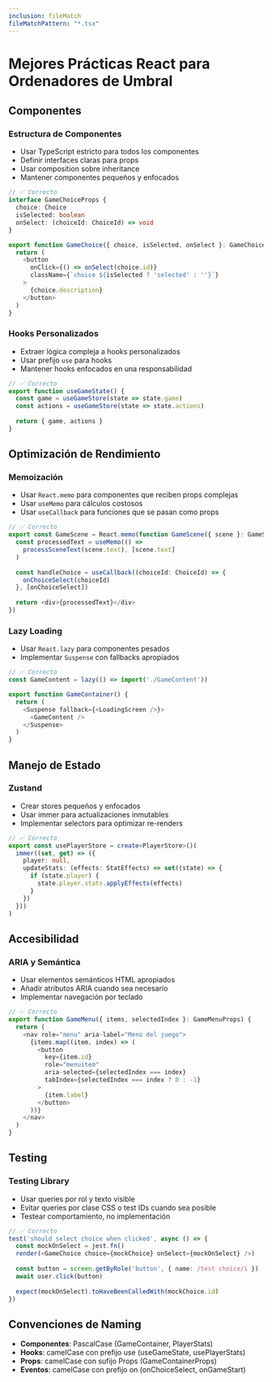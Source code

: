 ```yaml
---
inclusion: fileMatch
fileMatchPattern: "*.tsx"
---
```


# Mejores Prácticas React para Ordenadores de Umbral

## Componentes

### Estructura de Componentes
- Usar TypeScript estricto para todos los componentes
- Definir interfaces claras para props
- Usar composition sobre inheritance
- Mantener componentes pequeños y enfocados

```typescript
// ✅ Correcto
interface GameChoiceProps {
  choice: Choice
  isSelected: boolean
  onSelect: (choiceId: ChoiceId) => void
}

export function GameChoice({ choice, isSelected, onSelect }: GameChoiceProps) {
  return (
    <button
      onClick={() => onSelect(choice.id)}
      className={`choice ${isSelected ? 'selected' : ''}`}
    >
      {choice.description}
    </button>
  )
}
```

### Hooks Personalizados
- Extraer lógica compleja a hooks personalizados
- Usar prefijo `use` para hooks
- Mantener hooks enfocados en una responsabilidad

```typescript
// ✅ Correcto
export function useGameState() {
  const game = useGameStore(state => state.game)
  const actions = useGameStore(state => state.actions)
  
  return { game, actions }
}
```

## Optimización de Rendimiento

### Memoización
- Usar `React.memo` para componentes que reciben props complejas
- Usar `useMemo` para cálculos costosos
- Usar `useCallback` para funciones que se pasan como props

```typescript
// ✅ Correcto
export const GameScene = React.memo(function GameScene({ scene }: GameSceneProps) {
  const processedText = useMemo(() => 
    processSceneText(scene.text), [scene.text]
  )
  
  const handleChoice = useCallback((choiceId: ChoiceId) => {
    onChoiceSelect(choiceId)
  }, [onChoiceSelect])
  
  return <div>{processedText}</div>
})
```

### Lazy Loading
- Usar `React.lazy` para componentes pesados
- Implementar `Suspense` con fallbacks apropiados

```typescript
// ✅ Correcto
const GameContent = lazy(() => import('./GameContent'))

export function GameContainer() {
  return (
    <Suspense fallback={<LoadingScreen />}>
      <GameContent />
    </Suspense>
  )
}
```

## Manejo de Estado

### Zustand
- Crear stores pequeños y enfocados
- Usar immer para actualizaciones inmutables
- Implementar selectors para optimizar re-renders

```typescript
// ✅ Correcto
export const usePlayerStore = create<PlayerStore>()(
  immer((set, get) => ({
    player: null,
    updateStats: (effects: StatEffects) => set((state) => {
      if (state.player) {
        state.player.stats.applyEffects(effects)
      }
    })
  }))
)
```

## Accesibilidad

### ARIA y Semántica
- Usar elementos semánticos HTML apropiados
- Añadir atributos ARIA cuando sea necesario
- Implementar navegación por teclado

```typescript
// ✅ Correcto
export function GameMenu({ items, selectedIndex }: GameMenuProps) {
  return (
    <nav role="menu" aria-label="Menú del juego">
      {items.map((item, index) => (
        <button
          key={item.id}
          role="menuitem"
          aria-selected={selectedIndex === index}
          tabIndex={selectedIndex === index ? 0 : -1}
        >
          {item.label}
        </button>
      ))}
    </nav>
  )
}
```

## Testing

### Testing Library
- Usar queries por rol y texto visible
- Evitar queries por clase CSS o test IDs cuando sea posible
- Testear comportamiento, no implementación

```typescript
// ✅ Correcto
test('should select choice when clicked', async () => {
  const mockOnSelect = jest.fn()
  render(<GameChoice choice={mockChoice} onSelect={mockOnSelect} />)
  
  const button = screen.getByRole('button', { name: /test choice/i })
  await user.click(button)
  
  expect(mockOnSelect).toHaveBeenCalledWith(mockChoice.id)
})
```

## Convenciones de Naming

- **Componentes**: PascalCase (GameContainer, PlayerStats)
- **Hooks**: camelCase con prefijo use (useGameState, usePlayerStats)
- **Props**: camelCase con sufijo Props (GameContainerProps)
- **Eventos**: camelCase con prefijo on (onChoiceSelect, onGameStart)